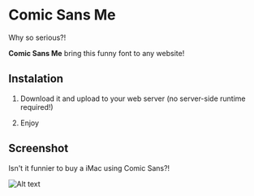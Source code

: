 Comic Sans Me
===========

Why so serious?!

**Comic Sans Me** bring this funny font to any website!

Instalation
--------------

1. Download it and upload to your web server (no server-side runtime required!)

1. Enjoy

Screenshot
---------------

Isn't it funnier to buy a iMac using Comic Sans?!

![Alt text](https://raw2.github.com/brunodoamaral/ComicSansMe/master/screenshot.png)